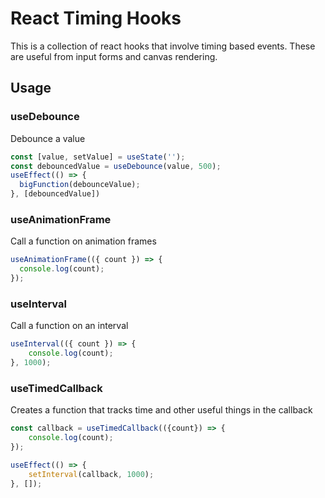 # React Timing Hooks

This is a collection of react hooks that involve timing based events.
These are useful from input forms and canvas rendering.

## Usage

### useDebounce

Debounce a value

```ts
const [value, setValue] = useState('');
const debouncedValue = useDebounce(value, 500);
useEffect(() => {
  bigFunction(debounceValue);
}, [debouncedValue])
```

### useAnimationFrame

Call a function on animation frames

```ts
useAnimationFrame(({ count }) => {
  console.log(count);
});
```

### useInterval

Call a function on an interval

```ts
useInterval(({ count }) => {
	console.log(count);
}, 1000);
```

### useTimedCallback

Creates a function that tracks time and other useful things in the callback

```ts
const callback = useTimedCallback(({count}) => {
	console.log(count);
});

useEffect(() => {
	setInterval(callback, 1000);
}, []);
```
